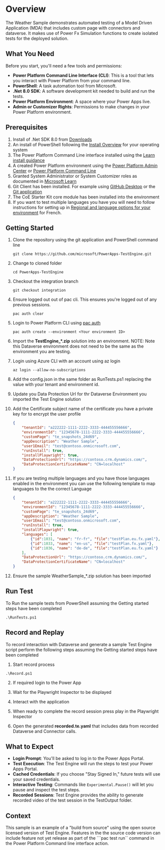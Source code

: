 # Overview

The Weather Sample demonstrates automated testing of a Model Driven Application (MDA) that includes custom page with connectors and dataverse. It makes use of Power Fx Simulation functions to create isolated tests for the deployed solution.

## What You Need

Before you start, you'll need a few tools and permissions:
- **Power Platform Command Line Interface (CLI)**: This is a tool that lets you interact with Power Platform from your command line.
- **PowerShell**: A task automation tool from Microsoft.
- **.Net 8.0 SDK**: A software development kit needed to build and run the tests.
- **Power Platform Environment**: A space where your Power Apps live.
- **Admin or Customizer Rights**: Permissions to make changes in your Power Platform environment.

## Prerequisites

1. Install of .Net SDK 8.0 from [Downloads](https://dotnet.microsoft.com/download/dotnet/8.0)
2. An install of PowerShell following the [Install Overview](https://learn.microsoft.com/powershell/scripting/install/installing-powershell) for your operating system
3. The Power Platform Command Line interface installed using the [Learn install guidance](https://learn.microsoft.com/power-platform/developer/cli/introduction?tabs=windows#install-microsoft-power-platform-cli)
4. A created Power Platform environment using the [Power Platform Admin Center](https://learn.microsoft.com/power-platform/admin/create-environment) or [Power Platform Command Line](https://learn.microsoft.com/power-platform/developer/cli/reference/admin#pac-admin-create)
5. Granted System Administrator or System Customizer roles as documented in [Microsoft Learn](https://learn.microsoft.compower-apps/maker/model-driven-apps/privileges-required-customization#system-administrator-and-system-customizer-security-roles)
6. Git Client has been installed. For example using [GitHub Desktop](https://desktop.github.com/download/) or the [Git application](https://git-scm.com/book/en/v2/Getting-Started-Installing-Git)
7. The CoE Starter Kit core module has been installed into the environment
8. If you want to test multiple languages you have you will need to follow instructions for setting up in [Regional and language options for your environment](https://learn.microsoft.com/power-platform/admin/enable-languages) for French. 

## Getting Started

1. Clone the repository using the git application and PowerShell command line

    ```pwsh
    git clone https://github.com/microsoft/PowerApps-TestEngine.git
    ```

2. Change to cloned folder

    ```pwsh
    cd PowerApps-TestEngine
    ```

3. Checkout the integration branch

    ```pwsh
    git checkout integration
    ```

3. Ensure logged out out of pac cli. This ensures you're logged out of any previous sessions.

    ```pwsh
    pac auth clear
    ```

4. Login to Power Platform CLI using [pac auth](https://learn.microsoft.com/power-platform/developer/cli/reference/auth#pac-auth-create)

    ```pwsh
    pac auth create --environment <Your environment ID>
    ```

5. Import the **TestEngine_*.zip** solution into an environment. NOTE: Note this Dataverse environment does not need to be the same as the environment you are testing.

6. Login using Azure CLI with an account using az login

    ```pwsh
    az login --allow-no-subscriptions
    ```

7. Add the config.json in the same folder as RunTests.ps1 replacing the value with your tenant and environment id. 

8. Update you Data Protection Url for thr Dataverse Environment you imported the Test Engine solution

9. Add the Certificate subject name of the certificate you have a private key for to encrypt the user profile

    ```json
    {
        "tenantId": "a222222-1111-2222-3333-444455556666",
        "environmentId": "12345678-1111-2222-3333-444455556666",
        "customPage": "te_snapshots_24d69",
        "appDescription": "Weather Sample",
        "user1Email": "test@contoso.onmicrosoft.com",
        "runInstall": true,
        "installPlaywright": true,
        "DataProtectionUrl": "https://contoso.crm.dynamics.com/",
        "DataProtectionCertificateName": "CN=localhost"
    }
    ```

10. If you are testing multiple languages and you have those languages enabled in the environment you can use the following template to map languages to the the correct Language


    ```json
    {
        "tenantId": "a222222-1111-2222-3333-444455556666",
        "environmentId": "12345678-1111-2222-3333-444455556666",
        "customPage": "te_snapshots_24d69",
        "appDescription": "Weather Sample",
        "user1Email": "test@contoso.onmicrosoft.com",
        "runInstall": true,
        "installPlaywright": true,
        "languages": [
            {"id":1031, "name": "fr-fr", "file":"testPlan.eu.fx.yaml"},
            {"id":1033, "name": "en-us", "file":"testPlan.fx.yaml"},
            {"id":1036, "name": "de-de", "file":"testPlan.eu.fx.yaml"}
        ],
        "DataProtectionUrl": "https://contoso.crm.dynamics.com/",
        "DataProtectionCertificateName": "CN=localhost"
    }
    ```

11. Ensure the sample WeatherSample_*.zip solution has been imported

## Run Test

To Run the sample tests from PowerShell assuming the Getting started steps have been completed

```pwsh
.\RunTests.ps1
```

## Record and Replay

To record interaction with Dataverse and generate a sample Test Engine script perform the following steps assuming the Getting started steps have been completed

1. Start record process

```pwsh
.\Record.ps1
```

2. If required login to the Power App

3. Wait for the Playwright Inspector to be displayed

4. Interact with the application

5. When ready to complete the record session press play in the Playwright Inspector

6. Open the generated **recorded.te.yaml** that includes data from recorded Dataverse and Connector calls.

## What to Expect

- **Login Prompt**: You'll be asked to log in to the Power Apps Portal.
- **Test Execution**: The Test Engine will run the steps to test your Power Apps Portal.
- **Cached Credentials**: If you choose "Stay Signed In," future tests will use your saved credentials.
- **Interactive Testing**: Commands like `Experimental.Pause()` will let you pause and inspect the test steps.
- **Recorded Sessions**: Test Engine provides the ability to generate recorded video of the test session in the TestOutput folder.

## Context

This sample is an example of a "build from source" using the open source licensed version of Test Engine. Features in the the source code version can include feature not yet release as part of the ```pac test run`` command in the Power Platform Command line interface action.
